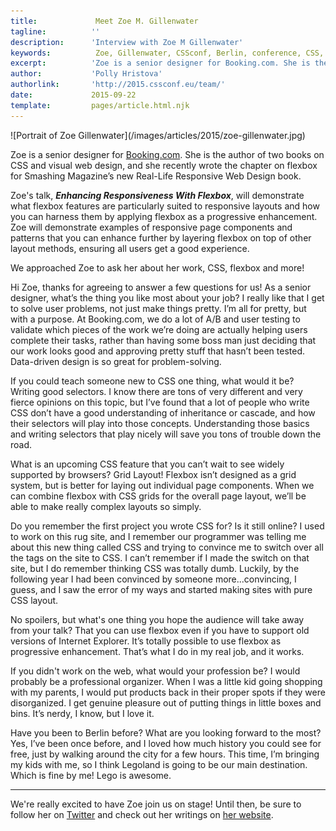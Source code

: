 ```yaml
---
title:             Meet Zoe M. Gillenwater
tagline:          ''
description:      'Interview with Zoe M Gillenwater'
keywords:          Zoe, Gillenwater, CSSconf, Berlin, conference, CSS, talks, flexbox
excerpt:          'Zoe is a senior designer for Booking.com. She is the author of two books on CSS and visual web design, and she recently wrote the chapter on flexbox for Smashing Magazine’s new Real-Life Responsive Web Design book. Zoe will tell you how you can enhance responsiveness with flexbox. '
author:           'Polly Hristova'
authorlink:       'http://2015.cssconf.eu/team/'
date:             2015-09-22
template:         pages/article.html.njk
---
```


<div class="blog-img blog-img--center">
  ![Portrait of Zoe Gillenwater](/images/articles/2015/zoe-gillenwater.jpg)
</div>

Zoe is a senior designer for [Booking.com](http://booking.com). She is the author of two books on CSS and visual web design, and she recently wrote the chapter on flexbox for Smashing Magazine’s new Real-Life Responsive Web Design book.

Zoe's talk, _**Enhancing Responsiveness With Flexbox**_, will demonstrate what flexbox features are particularly suited to responsive layouts and how you can harness them by applying flexbox as a progressive enhancement. Zoe will demonstrate examples of responsive page components and patterns that you can enhance further by layering flexbox on top of other layout methods, ensuring all users get a good experience.

We approached Zoe to ask her about her work, CSS, flexbox and more!

<span class="strong-border">Hi Zoe, thanks for agreeing to answer a few questions for us! As a senior designer, what’s the thing you like most about your job?</span>
I really like that I get to solve user problems, not just make things pretty. I’m all for pretty, but with a purpose. At Booking.com, we do a lot of A/B and user testing to validate which pieces of the work we’re doing are actually helping users complete their tasks, rather than having some boss man just deciding that our work looks good and approving pretty stuff that hasn’t been tested. Data-driven design is so great for problem-solving.

<span class="strong-border">If you could teach someone new to CSS one thing, what would it be?</span>
Writing good selectors. I know there are tons of very different and very fierce opinions on this topic, but I’ve found that a lot of people who write CSS don’t have a good understanding of inheritance or cascade, and how their selectors will play into those concepts. Understanding those basics and writing selectors that play nicely will save you tons of trouble down the road.

<span class="strong-border">What is an upcoming CSS feature that you can’t wait to see widely supported by browsers?</span>
Grid Layout! Flexbox isn’t designed as a grid system, but is better for laying out individual page components. When we can combine flexbox with CSS grids for the overall page layout, we’ll be able to make really complex layouts so simply.

<span class="strong-border">Do you remember the first project you wrote CSS for? Is it still online?</span>
I used to work on this rug site, and I remember our programmer was telling me about this new thing called CSS and trying to convince me to switch over all the <font> tags on the site to CSS. I can’t remember if I made the switch on that site, but I do remember thinking CSS was totally dumb. Luckily, by the following year I had been convinced by someone more...convincing, I guess, and I saw the error of my ways and started making sites with pure CSS layout.

<span class="strong-border">No spoilers, but what's one thing you hope the audience will take away from your talk?</span>
That you can use flexbox even if you have to support old versions of Internet Explorer. It’s totally possible to use flexbox as progressive enhancement. That’s what I do in my real job, and it works.

<span class="strong-border">If you didn't work on the web, what would your profession be?</span>
I would probably be a professional organizer. When I was a little kid going shopping with my parents, I would put products back in their proper spots if they were disorganized. I get genuine pleasure out of putting things in little boxes and bins. It’s nerdy, I know, but I love it.

<span class="strong-border">Have you been to Berlin before? What are you looking forward to the most?</span>
Yes, I’ve been once before, and I loved how much history you could see for free, just by walking around the city for a few hours. This time, I’m bringing my kids with me, so I think Legoland is going to be our main destination. Which is fine by me! Lego is awesome.

---

We're really excited to have Zoe join us on stage! Until then, be sure to follow her on [Twitter](https://twitter.com/zomigi) and check out her writings on [her website](http://zomigi.com/).
